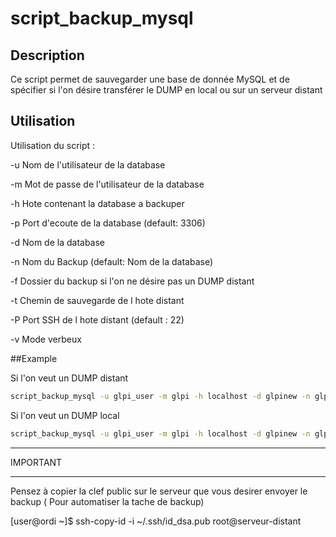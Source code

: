 # script_backup_mysql

## Description
Ce script permet de sauvegarder une base de donnée MySQL et de spécifier si l'on
désire transférer le DUMP en local ou sur un serveur distant

## Utilisation

Utilisation du script :

	
-u Nom de l'utilisateur de la database

-m Mot de passe de l'utilisateur de la database

-h Hote contenant la database a backuper

-p Port d'ecoute de la database (default: 3306)

-d Nom de la database

-n Nom du Backup (default: Nom de la database)

-f Dossier du backup si l'on ne désire pas un DUMP distant

-t Chemin de sauvegarde de l hote distant

-P Port SSH de l hote distant (default : 22)

-v Mode verbeux

##Example

Si l'on veut un DUMP distant

```sh
script_backup_mysql -u glpi_user -m glpi -h localhost -d glpinew -n glpi-backup -t root@192.168.1.1:/mnt/backup_server/backup_mysql/glpinew/
```

Si l'on veut un DUMP local

```sh
script_backup_mysql -u glpi_user -m glpi -h localhost -d glpinew -n glpi-backup -f /opt/backup/glpi/"
```

*********
IMPORTANT
*********

Pensez à copier la clef public sur le serveur que vous desirer envoyer le backup ( Pour automatiser la tache de backup)

[user@ordi ~]$ ssh-copy-id -i ~/.ssh/id_dsa.pub root@serveur-distant

